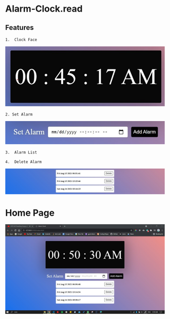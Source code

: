 # Alarm-Clock.read

## Features 

~~~
1.  Clock Face
~~~

![](img/clock.jpg)

~~~
2. Set Alarm
~~~

![](img/setAlarm.jpg)

~~~
3.  Alarm List
~~~
~~~
4.  Delete Alarm
~~~

![](img/alarmList.jpg)

# Home Page

![](img/fullHome.jpg)




